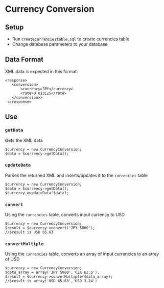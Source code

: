 # Currency Conversion

## Setup
  - Run `createcurrenciestable.sql` to create currencies table
  - Change database parameters to your database

## Data Format

 XML data is expected in this format: 

 ```
 <response>
    <conversion>
        <currency>JPY</currency>
        <rate>0.013125</rate>
    </conversion>>
  </response>
 ```


 ## Use

 ### `getData`
   Gets the XML data
   ```
   $currency = new CurrencyConversion;
   $data = $currency->getData();
   ```

### `updateData`
   Parses the returned XML and inserts/updates it to the `currencies` table
   ```
   $currency = new CurrencyConversion;
   $data = $currency->getData();
   $currency->updateData($data);
   ```

### `convert`
  Using the `currencies` table, converts input currency to USD
  ```
  $currency = new CurrencyConversion;
  $result = $currency->convert('JPY 5000');
  //$result is USD 65.63 
  ```
 

### `convertMultiple`
  Using the `currencies` table, converts an array of input currencies to an array of USD
  ```
  $currency = new CurrencyConversion;
  $data_array = array('JPY 5000','CZK 62.5');
  $result = $currency->converMultiple($data_array);
  //$result is array('USD 65.63','USD 3.24')
  ```
